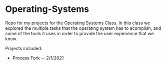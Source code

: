 # Operating-Systems
Repo for my projects for the Operating Systems Class. In this class we explored the multiple tasks that the operating system has to acomplish,
and some of the tools it uses in order to provide the user experience that we know.

Projects included:
  * Process Fork -- 2/1/2021
